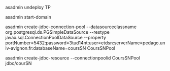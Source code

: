 asadmin undeploy TP

asadmin start-domain

asadmin create-jdbc-connection-pool --datasourceclassname org.postgresql.ds.PGSimpleDataSource --restype javax.sql.ConnectionPoolDataSource --property portNumber=5432:password=3tud14nt:user=etdsn:serverName=pedago.univ-avignon.fr:databaseName=coursSN CoursSNPool

asadmin create-jdbc-resource --connectionpoolid CoursSNPool jdbc/courSN